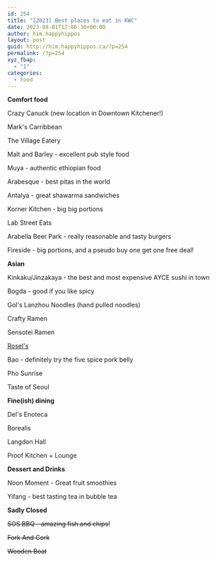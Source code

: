 ```yaml
---
id: 254
title: "[2023] Best places to eat in KWC"
date: 2023-08-01T17:06:30+00:00
author: him.happyhippos
layout: post
guid: http://him.happyhippos.ca/?p=254
permalink: /?p=254
xyz_fbap:
  - "1"
categories:
  - Food
---
```

**Comfort food**
  
Crazy Canuck (new location in Downtown Kitchener!)

Mark's Carribbean
  
The Village Eatery

Malt and Barley - excellent pub style food

Muya - authentic ethiopian food

Arabesque - best pitas in the world

Antalya - great shawarma sandwiches

Korner Kitchen - big big portions

Lab Street Eats

Arabella Beer Park - really reasonable and tasty burgers

Fireside - big portions, and a pseudo buy one get one free deal!

**Asian**
  
Kinkaku/Jinzakaya - the best and most expensive AYCE sushi in town
  
Bogda - good if you like spicy

Gol's Lanzhou Noodles (hand pulled noodles)
  
Crafty Ramen

Sensotei Ramen

[Rosel's](https://rosels.ca/)

Bao - definitely try the five spice pork belly

Pho Sunrise

Taste of Seoul

**Fine(ish) dining**
  
Del's Enoteca
  
Borealis
  
Langdon Hall

Proof Kitchen + Lounge

**Dessert and Drinks**
  
Noon Moment - Great fruit smoothies

Yifang - best tasting tea in bubble tea

**Sadly Closed**

~~SOS BBQ - amazing fish and chips!~~

~~Fork And Cork~~

~~Wooden Boat~~

